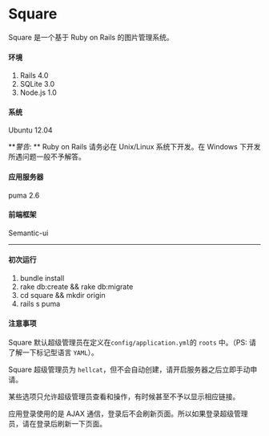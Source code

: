 Square
=========

Square 是一个基于 Ruby on Rails 的图片管理系统。

#### 环境
1. Rails 4.0
2. SQLite 3.0
3. Node.js 1.0

#### 系统
Ubuntu 12.04

**_警告_: **
Ruby on Rails 请务必在 Unix/Linux 系统下开发。在 Windows 下开发所遇问题一般不予解答。

#### 应用服务器
puma 2.6

#### 前端框架
Semantic-ui

------

#### 初次运行
1. bundle install
2. rake db:create && rake db:migrate
3. cd square && mkdir origin
4. rails s puma

#### 注意事项
Square 默认超级管理员在定义在`config/application.yml`的 `roots` 中。（PS: 请了解一下标记型语言 `YAML`）。


Square 超级管理员为 `hellcat`，但不会自动创建，请开启服务器之后立即手动申请。


某些选项只允许超级管理员查看和操作，有时候甚至不予以显示相应链接。


应用登录使用的是 AJAX 通信，登录后不会刷新页面。所以如果登录超级管理员，请在登录后刷新一下页面。
